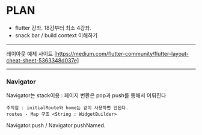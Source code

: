 # PLAN
  - flutter 강좌. 18강부터 최소 4강좌. 
  - snack bar / build context 이해하기
  
---
  레이아웃 예제 사이트
  [https://medium.com/flutter-community/flutter-layout-cheat-sheet-5363348d037e]

---
### Navigator
Navigator는 stack이용
  : 페이지 변환은 pop과 push를 통해서 이뤄진다
  
    주의점 : initialRoute와 home는 같이 사용하면 안된다.  
    routes - Map 구조 <String : WidgetBuilder>

Navigator.push / Navigator.pushNamed. 
